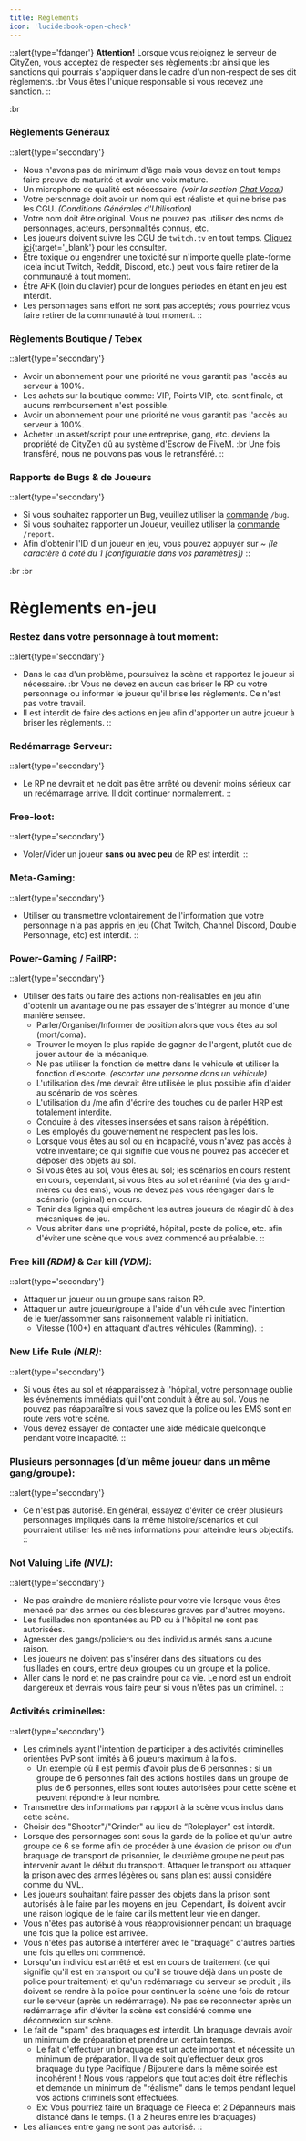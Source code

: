 ```yaml
---
title: Règlements
icon: 'lucide:book-open-check'
---
```


::alert{type='fdanger'}
  **Attention!** Lorsque vous rejoignez le serveur de CityZen, vous acceptez de respecter ses règlements :br
  ainsi que les sanctions qui pourrais s'appliquer dans le cadre d'un non-respect de ses dit règlements. :br
  Vous êtes l'unique responsable si vous recevez une sanction.
::

:br

### Règlements Généraux
::alert{type='secondary'}
  - Nous n'avons pas de minimum d'âge mais vous devez en tout temps faire preuve de maturité et avoir une voix mature.
  - Un microphone de qualité est nécessaire. *(voir la section [Chat Vocal](/rules/voice-chat))*
  - Votre personnage doit avoir un nom qui est réaliste et qui ne brise pas les CGU. *(Conditions Générales d'Utilisation)*
  - Votre nom doit être original. Vous ne pouvez pas utiliser des noms de personnages, acteurs, personnalités connus, etc.
  - Les joueurs doivent suivre les CGU de `twitch.tv` en tout temps. [Cliquez ici](https://www.twitch.tv/p/fr-fr/legal/terms-of-service/?utm_referrer=https://www.twitch.tv/p/fr-fr/terms-of-service/){target='_blank'} pour les consulter.
  - Être toxique ou engendrer une toxicité sur n'importe quelle plate-forme (cela inclut Twitch, Reddit, Discord, etc.) peut vous faire retirer de la communauté à tout moment.
  - Être AFK (loin du clavier) pour de longues périodes en étant en jeu est interdit.
  - Les personnages sans effort ne sont pas acceptés; vous pourriez vous faire retirer de la communauté à tout moment.
::

### Règlements Boutique / Tebex
::alert{type='secondary'}
  - Avoir un abonnement pour une priorité ne vous garantit pas l'accès au serveur à 100%.
  - Les achats sur la boutique comme: VIP, Points VIP, etc. sont finale, et aucuns remboursement n'est possible.
  - Avoir un abonnement pour une priorité ne vous garantit pas l'accès au serveur à 100%.
  - Acheter un asset/script pour une entreprise, gang, etc. deviens la propriété de CityZen dû au système d'Escrow de FiveM. :br Une fois transféré, nous ne pouvons pas vous le retransféré.
::

### Rapports de Bugs & de Joueurs
::alert{type='secondary'}
  - Si vous souhaitez rapporter un Bug, veuillez utiliser la [commande](/getting-started/commands) `/bug`.
  - Si vous souhaitez rapporter un Joueur, veuillez utiliser la [commande](/getting-started/commands) `/report`.
  - Afin d'obtenir l'ID d'un joueur en jeu, vous pouvez appuyer sur *~* *(le caractère à coté du 1 [configurable dans vos paramètres])*
::

:br :br

# Règlements en-jeu
### Restez dans votre personnage à tout moment:
::alert{type='secondary'}
  - Dans le cas d'un problème, poursuivez la scène et rapportez le joueur si nécessaire. :br Vous ne devez en aucun cas briser le RP ou votre personnage ou informer le joueur qu'il brise les règlements. Ce n'est pas votre travail.
  - Il est interdit de faire des actions en jeu afin d'apporter un autre joueur à briser les règlements.
::

### Redémarrage Serveur:
::alert{type='secondary'}
  - Le RP ne devrait et ne doit pas être arrêté ou devenir moins sérieux car un redémarrage arrive. Il doit continuer normalement.
::

### Free-loot:
::alert{type='secondary'}
  - Voler/Vider un joueur **sans ou avec peu** de RP est interdit.
::

### Meta-Gaming:
::alert{type='secondary'}
  - Utiliser ou transmettre volontairement de l'information que votre personnage n'a pas appris en jeu (Chat Twitch, Channel Discord, Double Personnage, etc) est interdit.
::

### Power-Gaming / FailRP:
::alert{type='secondary'}
  - Utiliser des faits ou faire des actions non-réalisables en jeu afin d'obtenir un avantage ou ne pas essayer de s'intégrer au monde d'une manière sensée.
    - Parler/Organiser/Informer de position alors que vous êtes au sol (mort/coma).
    - Trouver le moyen le plus rapide de gagner de l'argent, plutôt que de jouer autour de la mécanique.
    - Ne pas utiliser la fonction de mettre dans le véhicule et utiliser la fonction d'escorte. *(escorter une personne dans un véhicule)*
    - L'utilisation des /me devrait être utilisée le plus possible afin d'aider au scénario de vos scènes.
    - L'utilisation du /me afin d'écrire des touches ou de parler HRP est totalement interdite.
    - Conduire à des vitesses insensées et sans raison à répétition.
    - Les employés du gouvernement ne respectent pas les lois.
    - Lorsque vous êtes au sol ou en incapacité, vous n'avez pas accès à votre inventaire; ce qui signifie que vous ne pouvez pas accéder et déposer des objets au sol.
    - Si vous êtes au sol, vous êtes au sol; les scénarios en cours restent en cours, cependant, si vous êtes au sol et réanimé (via des grand-mères ou des ems), vous ne devez pas vous réengager dans le scénario (original) en cours.
    - Tenir des lignes qui empêchent les autres joueurs de réagir dû à des mécaniques de jeu.
    - Vous abriter dans une propriété, hôpital, poste de police, etc. afin d'éviter une scène que vous avez commencé au préalable.
::

### Free kill *(RDM)* & Car kill *(VDM)*:
::alert{type='secondary'}
  - Attaquer un joueur ou un groupe sans raison RP.
  - Attaquer un autre joueur/groupe à l'aide d'un véhicule avec l'intention de le tuer/assommer sans raisonnement valable ni initiation.
    - Vitesse (100+) en attaquant d'autres véhicules (Ramming).
::

### New Life Rule *(NLR)*:
::alert{type='secondary'}
  - Si vous êtes au sol et réapparaissez à l'hôpital, votre personnage oublie les événements immédiats qui l'ont conduit à être au sol. Vous ne pouvez pas réapparaître si vous savez que la police ou les EMS sont en route vers votre scène.
  - Vous devez essayer de contacter une aide médicale quelconque pendant votre incapacité.
::

### Plusieurs personnages (d’un même joueur dans un même gang/groupe):
::alert{type='secondary'}
  - Ce n'est pas autorisé. En général, essayez d'éviter de créer plusieurs personnages impliqués dans la même histoire/scénarios et qui pourraient utiliser les mêmes informations pour atteindre leurs objectifs.
::

### Not Valuing Life *(NVL)*:
::alert{type='secondary'}
  - Ne pas craindre de manière réaliste pour votre vie lorsque vous êtes menacé par des armes ou des blessures graves par d'autres moyens.
  - Les fusillades non spontanées au PD ou à l'hôpital ne sont pas autorisées.
  - Agresser des gangs/policiers ou des individus armés sans aucune raison.
  - Les joueurs ne doivent pas s'insérer dans des situations ou des fusillades en cours, entre deux groupes ou un groupe et la police.
  - Aller dans le nord et ne pas craindre pour ca vie. Le nord est un endroit dangereux et devrais vous faire peur si vous n'êtes pas un criminel.
::

### Activités criminelles:
::alert{type='secondary'}
  - Les criminels ayant l'intention de participer à des activités criminelles orientées PvP sont limités à 6 joueurs maximum à la fois.
    - Un exemple où il est permis d'avoir plus de 6 personnes : si un groupe de 6 personnes fait des actions hostiles dans un groupe de plus de 6 personnes, elles sont toutes autorisées pour cette scène et peuvent répondre à leur nombre.
  - Transmettre des informations par rapport à la scène vous inclus dans cette scène.
  - Choisir des "Shooter"/"Grinder" au lieu de “Roleplayer” est interdit.
  - Lorsque des personnages sont sous la garde de la police et qu'un autre groupe de 6 se forme afin de procéder à une évasion de prison ou d'un braquage de transport de prisonnier, le deuxième groupe ne peut pas intervenir avant le début du transport. Attaquer le transport ou attaquer la prison avec des armes légères ou sans plan est aussi considéré comme du NVL.
  - Les joueurs souhaitant faire passer des objets dans la prison sont autorisés à le faire par les moyens en jeu. Cependant, ils doivent avoir une raison logique de le faire car ils mettent leur vie en danger.
  - Vous n'êtes pas autorisé à vous réapprovisionner pendant un braquage une fois que la police est arrivée.
  - Vous n'êtes pas autorisé à interférer avec le "braquage" d'autres parties une fois qu'elles ont commencé.
  - Lorsqu'un individu est arrêté et est en cours de traitement (ce qui signifie qu'il est en transport ou qu'il se trouve déjà dans un poste de police pour traitement) et qu'un redémarrage du serveur se produit ; ils doivent se rendre à la police pour continuer la scène une fois de retour sur le serveur (après un redémarrage). Ne pas se reconnecter après un redémarrage afin d'éviter la scène est considéré comme une déconnexion sur scène.
  - Le fait de "spam" des braquages est interdit. Un braquage devrais avoir un minimum de préparation et prendre un certain temps.
    - Le fait d'effectuer un braquage est un acte important et nécessite un minimum de préparation. Il va de soit qu'effectuer deux gros braquage du type Pacifique / Bijouterie dans la même soirée est incohérent ! Nous vous rappelons que tout actes doit être réfléchis et demande un minimum de "réalisme" dans le temps pendant lequel vos actions criminels sont effectuées.
    - Ex: Vous pourriez faire un Braquage de Fleeca et 2 Dépanneurs mais distancé dans le temps. (1 à 2 heures entre les braquages)
  - Les alliances entre gang ne sont pas autorisé.
::
